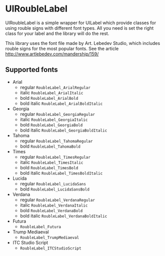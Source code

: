 UIRoubleLabel
=============

UIRoubleLabel is a simple wrapper for UILabel which provide classes for using rouble signs with different font types. All you need is set the right class for your label and the library will do the rest.

This library uses the font file made by Art. Lebedev Studio, which includes rouble signs for the most popular fonts. See the article http://www.artlebedev.com/mandership/159/


## Supported fonts

* Arial
  * regular  ` RoubleLabel_ArialRegular `
  * italic  ` RoubleLabel_ArialItalic `
  * bold  ` RoubleLabel_ArialBold `
  * bold italic  ` RoubleLabel_ArialBoldItalic `
* Georgia
  * regular  `RoubleLabel_GeorgiaRegular`
  * italic  `RoubleLabel_GeorgiaItalic`
  * bold  `RoubleLabel_GeorgiaBold`
  * bold italic  `RoubleLabel_GeorgiaBoldItalic`
* Tahoma
  * regular  `RoubleLabel_TahomaRegular`
  * bold  `RoubleLabel_TahomaBold`
* Times
  * regular  `RoubleLabel_TimesRegular`
  * italic  `RoubleLabel_TimesItalic`
  * bold  `RoubleLabel_TimesBold`
  * bold italic  `RoubleLabel_TimesBoldItalic`
* Lucida
  * regular  `RoubleLabel_LucidaSans`
  * bold  `RoubleLabel_LucidaSansBold`
* Verdana
  * regular  `RoubleLabel_VerdanaRegular`
  * italic  `RoubleLabel_VerdanaItalic`
  * bold  `RoubleLabel_VerdanaBold`
  * bold italic `RoubleLabel_VerdanaBoldItalic`
* Futura
  * `RoubleLabel_Futura`
* Trump Mediaeval
  * `RoubleLabel_TrumpMediaeval`
* ITC Studio Script
  * `RoubleLabel_ITCStudioScript`
